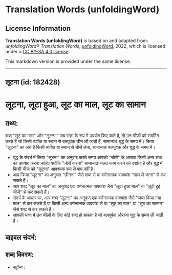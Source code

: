 # Translation Words (unfoldingWord)

## License Information

**Translation Words (unfoldingWord)** is based on and adapted from: _unfoldingWord® Translation Words_, [unfoldingWord](https://unfoldingword.org/utw), 2022, which is licensed under a [CC BY-SA 4.0 license](https://creativecommons.org/licenses/by-sa/4.0/legalcode.en).

This markdown version is provided under the same license.



--------------------------------

## लूटना (id: 182428)

लूटना, लूटा हुआ, लूट का माल, लूट का सामान
=========================================

तथ्य:
-----

शब्द "लूट का माल" और "लूटना," जब संज्ञा के रूप में उपयोग किए जाते हैं, तो उन चीजों को संदर्भित करते हैं जो किसी व्यक्ति या स्थान से बलपूर्वक छीन ली जाती हैं, सामान्यतः युद्ध के समय में। क्रिया "लूटना" का अर्थ है किसी व्यक्ति या स्थान से चीजें लेना, सामान्यतः बलपूर्वक और युद्ध के समय में।

* युद्ध के संदर्भ में क्रिया "लूटना" का अनुवाद करते समय आपको "चोरी" के अलावा किसी अन्य शब्द का उपयोग करना चाहिए क्योंकि "चोरी करना" सामान्यतः गलत काम करने को दर्शाता है और युद्ध में किसी चीज़ को "लूटना" आवश्यक रूप से पाप नहीं है।
* आप क्रिया “लूटना” का अनुवाद “छीनना” जैसे शब्द से या वर्णनात्मक वाक्यांश “माल ले जाना” से कर सकते हैं।
* आप शब्द "लूट का माल" का अनुवाद एक वर्णनात्मक वाक्यांश जैसे "लूटा हुआ माल" या "लूटी हुई चीजें" से कर सकते हैं।
* संदर्भ के आधार पर, आप शब्द "लूटना" का अनुवाद एक वर्णनात्मक वाक्यांश जैसे "जब्त किया गया माल" से कर सकते हैं या किसी अन्य वर्णनात्मक वाक्यांश से या "लूट का माल" या "लूट का सामान" जैसे शब्द से कर सकते हैं।
* आपकी भाषा में उन चीज़ों के लिए कोई शब्द हो सकता है जो बलपूर्वक और/या युद्ध के समय ली जाती हैं।

बाइबल संदर्भ:
-------------

शब्द विवरण:
-----------

* स्ट्रॉन्ग :


